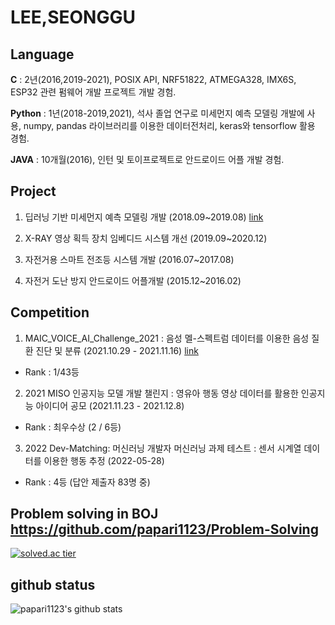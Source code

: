 # LEE,SEONGGU

## Language

**C** :  2년(2016,2019-2021), POSIX API, NRF51822, ATMEGA328, IMX6S, ESP32 관련 펌웨어 개발 프로젝트 개발 경험.

**Python** : 1년(2018-2019,2021), 석사 졸업 연구로 미세먼지 예측 모델링 개발에 사용, numpy, pandas 라이브러리를 이용한 데이터전처리, keras와 tensorflow 활용 경험.

**JAVA** : 10개월(2016), 인턴 및 토이프로젝트로 안드로이드 어플 개발 경험.



## Project
1. 딥러닝 기반 미세먼지 예측 모델링 개발 (2018.09~2019.08) [link](https://github.com/papari1123/Research-of-Particulate-Matter-Prediction-Modeling-Based-on-Deep-Learning)

2. X-RAY 영상 획득 장치 임베디드 시스템 개선 (2019.09~2020.12)
  
3. 자전거용 스마트 전조등 시스템 개발 (2016.07~2017.08)

4. 자전거 도난 방지 안드로이드 어플개발 (2015.12~2016.02)

## Competition
1. MAIC_VOICE_AI_Challenge_2021 : 음성 멜-스펙트럼 데이터를 이용한 음성 질환 진단 및 분류 (2021.10.29 - 2021.11.16)
  [link](https://github.com/papari1123/MAIC_VOICE_AI_Challenge_2021)
  - Rank : 1/43등
2. 2021 MISO 인공지능 모델 개발 챌린지 : 영유아 행동 영상 데이터를 활용한 인공지능 아이디어 공모 (2021.11.23 - 2021.12.8)
  - Rank : 최우수상  (2 / 6등)
3. 2022 Dev-Matching: 머신러닝 개발자 머신러닝 과제 테스트 : 센서 시계열 데이터를 이용한 행동 추정 (2022-05-28)
  - Rank : 4등 (답안 제출자 83명 중)


## Problem solving in BOJ   https://github.com/papari1123/Problem-Solving
[![solved.ac tier](http://mazassumnida.wtf/api/generate_badge?boj=dltjdrn1123)](https://solved.ac/dltjdrn1123)    <br/>


## github status
![papari1123's github stats](https://github-readme-stats.vercel.app/api?username=papari1123&show_icons=true)




<!--
**papari1123/papari1123** is a ✨ _special_ ✨ repository because its `README.md` (this file) appears on your GitHub profile.

Here are some ideas to get you started:

- 🔭 I’m currently working on ...
- 🌱 I’m currently learning ...
- 👯 I’m looking to collaborate on ...
- 🤔 I’m looking for help with ...
- 💬 Ask me about ...
- 📫 How to reach me: ...
- 😄 Pronouns: ...
- ⚡ Fun fact: ...
-->
